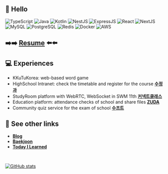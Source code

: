 ## 👋 Hello

![TypeScript](https://img.shields.io/badge/TypeScript-007ACC?logo=typescript&logoColor=white) ![Java](https://img.shields.io/badge/Java-ED8B00?logo=openjdk&logoColor=white) ![Kotlin](https://img.shields.io/badge/Kotlin-0095D5?logo=kotlin&logoColor=white) ![NestJS](https://img.shields.io/badge/Nestjs-E0234E?logo=nestjs&logoColor=white) ![ExpressJS](https://img.shields.io/badge/Expressjs-000000?logo=express&logoColor=white) ![React](https://img.shields.io/badge/React-20232A?logo=react&logoColor=61DAFB) ![NextJS](https://img.shields.io/badge/Nextjs-000000?logo=nextdotjs&logoColor=white) ![MySQL](	https://img.shields.io/badge/MySQL-005C84?logo=mysql&logoColor=white) ![PostgreSQL](https://img.shields.io/badge/PostgreSQL-316192?logo=postgresql&logoColor=white) ![Redis](https://img.shields.io/badge/Redis-%23DD0031.svg?logo=redis&logoColor=white) ![Docker](https://img.shields.io/badge/Docker-2CA5E0?logo=docker&logoColor=white) ![AWS](https://img.shields.io/badge/Amazon_AWS-FF9900?logo=amazonaws&logoColor=white)

## ➡️➡️ [Resume](https://daegyeo.me?utm_source=github&utm_medium=readme&utm_campaign=github_readme/) ⬅️⬅️

## 💻 Experiences

- KKuTuKorea: web-based word game
- HighSchool Intranet: check the timetable and register for the course **[수정과](https://github.com/swjb-sinamon/)**
- StudyRoom platform with WebRTC, WebSocket in SWM 11th **[커넥트클래스](https://github.com/real-compacted-developer/connect-class/)**
- Education platform: attendance checks of school and share files **[ZUDA](https://github.com/zzuda/)**
- Community quiz service for the exam of school **[수프트](https://github.com/swsuft/)**

## 🔗 See other links
- **[Blog](https://blog.daegyeo.me/)**
- **[Baekjoon](https://www.acmicpc.net/user/combbm/)**
- **[Today I Learned](https://til.skylightqp.kr/)**

<br>

[![GitHub stats](https://github-readme-stats.vercel.app/api?username=SkyLightQP&hide=contribs)](https://github.com/SkyLightQP/)
